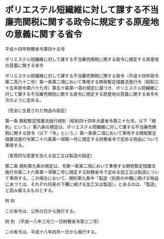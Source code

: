 # ポリエステル短繊維に対して課する不当廉売関税に関する政令に規定する原産地の意義に関する省令

平成十四年財務省令第四十五号

ポリエステル短繊維に対して課する不当廉売関税に関する政令に規定する原産地の意義に関する省令

ポリエステル短繊維に対して課する不当廉売関税に関する政令（平成十四年政令第二百六十二号）第一条第二項において準用する関税暫定措置法施行令（昭和三十五年政令第六十九号）第五十条第一項の規定に基づき、ポリエステル短繊維に対して課する不当廉売関税に関する政令に規定する原産地の意義に関する省令を次のように定める。

（完全に生産された物品の指定）

第一条 関税暫定措置法施行規則（昭和四十四年大蔵省令第三十九号。以下「規則」という。）第八条の規定は、ポリエステル短繊維に対して課する不当廉売関税に関する政令（以下「令」という。）第一条第二項において準用する関税暫定措置法施行令第二十六条第一項第一号に規定する財務省令で定める物品について準用する。

（実質的な変更を加える加工又は製造の指定）

第二条 規則第九条の規定は、令第一条第二項において準用する関税暫定措置法施行令第二十六条第一項第二号に規定する財務省令で定める加工又は製造について準用する。この場合において、規則第九条中「製造（別表の中欄に掲げる物品にあつては、それぞれ同表の下欄に掲げる加工又は製造）」とあるのは、「製造」と読み替えるものとする。

附 則

この省令は、公布の日から施行する。

附 則 （平成一八年三月三一日財務省令第三二号）

この省令は、平成十八年四月一日から施行する。
